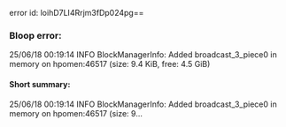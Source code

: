 error id: loihD7LI4Rrjm3fDp024pg==
### Bloop error:

25/06/18 00:19:14 INFO BlockManagerInfo: Added broadcast_3_piece0 in memory on hpomen:46517 (size: 9.4 KiB, free: 4.5 GiB)
#### Short summary: 

25/06/18 00:19:14 INFO BlockManagerInfo: Added broadcast_3_piece0 in memory on hpomen:46517 (size: 9...